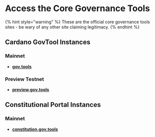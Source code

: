 # Access the Core Governance Tools

{% hint style="warning" %}
These are the official core governance tools sites - be wary of any other site claiming legitimacy.
{% endhint %}

## Cardano GovTool Instances

### Mainnet

* [**gov.tools**](https://gov.tools/)

### Preview Testnet

* [**preview.gov.tools**](https://preview.gov.tools/)

## Constitutional Portal Instances

### Mainnet

* [**constitution.gov.tools**](https://constitution.gov.tools/)
